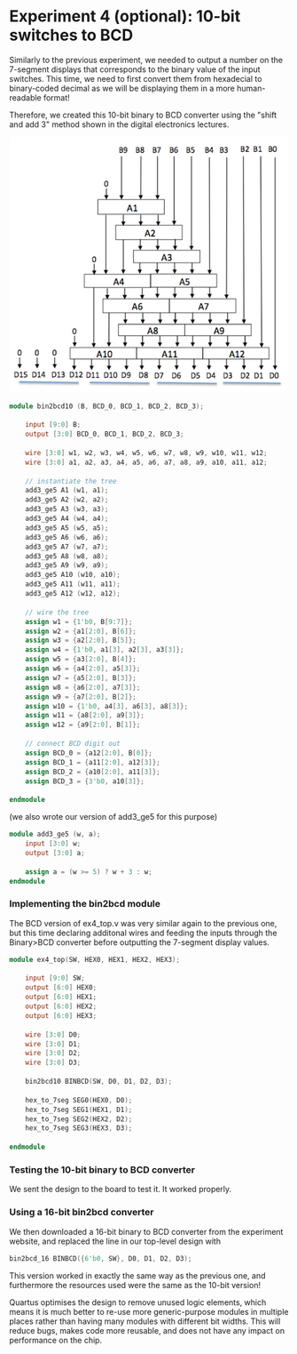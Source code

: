 # Experiment 4 (optional): 10-bit switches to BCD

Similarly to the previous experiment, we needed to output a number on the 7-segment displays that corresponds to the binary value of the input switches. This time, we need to first convert them from hexadecial to binary-coded decimal as we will be displaying them in a more human-readable format!

Therefore, we created this 10-bit binary to BCD converter using the "shift and add 3" method shown in the digital electronics lectures.

![block diagram for bin2bcd_10](../images/p1_e4_block.png)

```verilog
module bin2bcd10 (B, BCD_0, BCD_1, BCD_2, BCD_3);

	input [9:0] B;
	output [3:0] BCD_0, BCD_1, BCD_2, BCD_3;
	
	wire [3:0] w1, w2, w3, w4, w5, w6, w7, w8, w9, w10, w11, w12;
	wire [3:0] a1, a2, a3, a4, a5, a6, a7, a8, a9, a10, a11, a12;
	
	// instantiate the tree
	add3_ge5 A1 (w1, a1);
	add3_ge5 A2 (w2, a2);
	add3_ge5 A3 (w3, a3);
	add3_ge5 A4 (w4, a4);
	add3_ge5 A5 (w5, a5);
	add3_ge5 A6 (w6, a6);
	add3_ge5 A7 (w7, a7);
	add3_ge5 A8 (w8, a8);
	add3_ge5 A9 (w9, a9);
	add3_ge5 A10 (w10, a10);
	add3_ge5 A11 (w11, a11);
	add3_ge5 A12 (w12, a12);
	
	// wire the tree
	assign w1 = {1'b0, B[9:7]};
	assign w2 = {a1[2:0], B[6]};
	assign w3 = {a2[2:0], B[5]};
	assign w4 = {1'b0, a1[3], a2[3], a3[3]};
	assign w5 = {a3[2:0], B[4]};
	assign w6 = {a4[2:0], a5[3]};
	assign w7 = {a5[2:0], B[3]};
	assign w8 = {a6[2:0], a7[3]};
	assign w9 = {a7[2:0], B[2]};
	assign w10 = {1'b0, a4[3], a6[3], a8[3]};
	assign w11 = {a8[2:0], a9[3]};
	assign w12 = {a9[2:0], B[1]};
	
	// connect BCD digit out
	assign BCD_0 = {a12[2:0], B[0]};
	assign BCD_1 = {a11[2:0], a12[3]};
	assign BCD_2 = {a10[2:0], a11[3]};
	assign BCD_3 = {3'b0, a10[3]};

endmodule
```
(we also wrote our version of add3_ge5 for this purpose)
```verilog
module add3_ge5 (w, a);
	input [3:0] w;
	output [3:0] a;
	
	assign a = (w >= 5) ? w + 3 : w;
endmodule
```

### Implementing the bin2bcd module

The BCD version of ex4_top.v was very similar again to the previous one, but this time declaring additonal wires and feeding the inputs through the Binary>BCD converter before outputting the 7-segment display values.

```verilog
module ex4_top(SW, HEX0, HEX1, HEX2, HEX3);

	input [9:0] SW;
	output [6:0] HEX0;
	output [6:0] HEX1;
	output [6:0] HEX2;
	output [6:0] HEX3;

	wire [3:0] D0;
	wire [3:0] D1;
	wire [3:0] D2;
	wire [3:0] D3;

	bin2bcd10 BINBCD(SW, D0, D1, D2, D3);

	hex_to_7seg SEG0(HEX0, D0);
	hex_to_7seg SEG1(HEX1, D1);
	hex_to_7seg SEG2(HEX2, D2);
	hex_to_7seg SEG3(HEX3, D3);

endmodule
```

### Testing the 10-bit binary to BCD converter

We sent the design to the board to test it. It worked properly.

### Using a 16-bit bin2bcd converter

We then downloaded a 16-bit binary to BCD converter from the experiment website, and replaced the line in our top-level design with
```verilog
bin2bcd_16 BINBCD({6'b0, SW}, D0, D1, D2, D3);
```
This version worked in exactly the same way as the previous one, and furthermore the resources used were the same as the 10-bit version!

Quartus optimises the design to remove unused logic elements, which means it is much better to re-use more generic-purpose modules in multiple places rather than having many modules with different bit widths. This will reduce bugs, makes code more reusable, and does not have any impact on performance on the chip.
